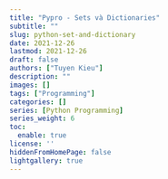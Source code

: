 ```yaml
---
title: "Pypro - Sets và Dictionaries"
subtitle: ""
slug: python-set-and-dictionary
date: 2021-12-26
lastmod: 2021-12-26
draft: false
authors: ["Tuyen Kieu"]
description: ""
images: []
tags: ["Programming"]
categories: []
series: [Python Programming]
series_weight: 6
toc:
  enable: true
license: ''  
hiddenFromHomePage: false
lightgallery: true
---
```


<!--more-->